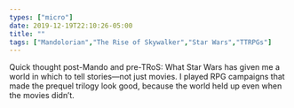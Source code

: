 ```yaml
---
types: ["micro"]
date: 2019-12-19T22:10:26-05:00
title: ""
tags: ["Mandolorian","The Rise of Skywalker","Star Wars","TTRPGs"]
---
```

Quick thought post-Mando and pre-TRoS: What Star Wars has given me a world in which to tell stories—not just movies. I played RPG campaigns that made the prequel trilogy look good, because the world held up even when the movies didn’t.
